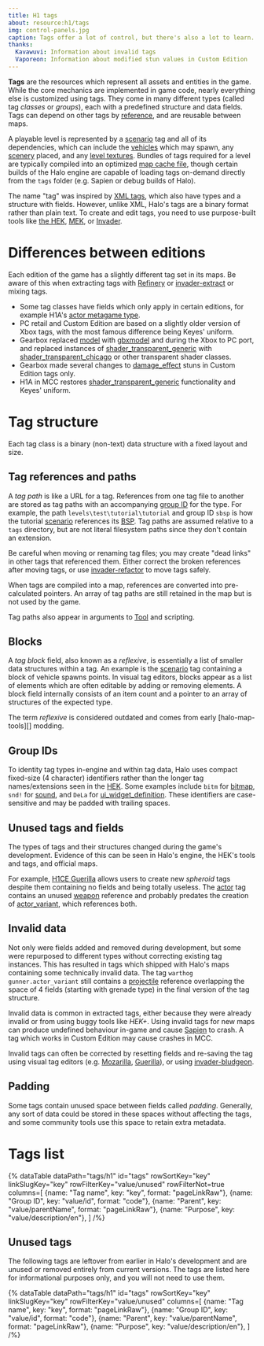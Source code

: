 ```yaml
---
title: H1 tags
about: resource:h1/tags
img: control-panels.jpg
caption: Tags offer a lot of control, but there's also a lot to learn. Try to focus on one area at a time if you're new.
thanks:
  Kavawuvi: Information about invalid tags
  Vaporeon: Information about modified stun values in Custom Edition
---
```

**Tags** are the resources which represent all assets and entities in the game. While the core mechanics are implemented in game code, nearly everything else is customized using tags. They come in many different types (called tag _classes_ or _groups_), each with a predefined structure and data fields. Tags can depend on other tags by [reference](#tag-references-and-paths), and are reusable between maps.

A playable level is represented by a [scenario](~) tag and all of its dependencies, which can include the [vehicles](~vehicle) which may spawn, any [scenery](~) placed, and any [level textures](~bitmap). Bundles of tags required for a level are typically compiled into an optimized [map cache file](~map), though certain builds of the Halo engine are capable of loading tags on-demand directly from the `tags` folder (e.g. Sapien or debug builds of Halo).

The name "tag" was inspired by [XML tags][about-xml], which also have types and a structure with fields. However, unlike XML, Halo's tags are a binary format rather than plain text. To create and edit tags, you need to use purpose-built tools like [the HEK](~hek), [MEK](~), or [Invader](~).

# Differences between editions
Each edition of the game has a slightly different tag set in its maps. Be aware of this when extracting tags with [Refinery](~) or [invader-extract](~) or mixing tags.

* Some tag classes have fields which only apply in certain editions, for example H1A's [actor metagame type](~actor_variant#tag-field-metagame-type).
* PC retail and Custom Edition are based on a slightly older version of Xbox tags, with the most famous difference being Keyes' uniform.
* Gearbox replaced [model](~) with [gbxmodel](~) and during the Xbox to PC port, and replaced instances of [shader_transparent_generic](~) with [shader_transparent_chicago](~) or other transparent shader classes.
* Gearbox made several changes to [damage_effect](~) stuns in Custom Edition tags only.
* H1A in MCC restores [shader_transparent_generic](~) functionality and Keyes' uniform.

# Tag structure
Each tag class is a binary (non-text) data structure with a fixed layout and size.

## Tag references and paths
A _tag path_ is like a URL for a tag. References from one tag file to another are stored as tag paths with an accompanying [group ID](#group-ids) for the type. For example, the path `levels\test\tutorial\tutorial` and group ID `sbsp` is how the tutorial [scenario](~) references its [BSP](~scenario_structure_bsp). Tag paths are assumed relative to a `tags` directory, but are not literal filesystem paths since they don't contain an extension.

Be careful when moving or renaming tag files; you may create "dead links" in other tags that referenced them. Either correct the broken references after moving tags, or use [invader-refactor](~invader) to move tags safely.

When tags are compiled into a map, references are converted into pre-calculated pointers. An array of tag paths are still retained in the map but is not used by the game.

Tag paths also appear in arguments to [Tool](~) and scripting.

## Blocks
A _tag block_ field, also known as a _reflexive_, is essentially a list of smaller data structures within a tag. An example is the [scenario](~) tag containing a block of vehicle spawns points. In visual tag editors, blocks appear as a list of elements which are often editable by adding or removing elements. A block field internally consists of an item count and a pointer to an array of structures of the expected type.

The term _reflexive_ is considered outdated and comes from early [halo-map-tools][] modding.

## Group IDs
To identity tag types in-engine and within tag data, Halo uses compact fixed-size (4 character) identifiers rather than the longer tag names/extensions seen in the [HEK](~). Some examples include `bitm` for [bitmap](~bitmap), `snd!` for [sound](~), and `DeLa` for [ui_widget_definition](~). These identifiers are case-sensitive and may be padded with trailing spaces.

## Unused tags and fields
The types of tags and their structures changed during the game's development. Evidence of this can be seen in Halo's engine, the HEK's tools and tags, and official maps.

For example, [H1CE Guerilla](~hek/guerilla) allows users to create new _spheroid_ tags despite them containing no fields and being totally useless. The [actor](~) tag contains an unused [weapon](~) reference and probably predates the creation of [actor_variant](~), which references both.

## Invalid data
Not only were fields added and removed during development, but some were repurposed to different types without correcting existing tag instances. This has resulted in tags which shipped with Halo's maps containing some technically invalid data. The tag `warthog gunner.actor_variant` still contains a [projectile](~) reference overlapping the space of 4 fields (starting with grenade type) in the final version of the tag structure.

Invalid data is common in extracted tags, either because they were already invalid or from using buggy tools like _HEK+_. Using invalid tags for new maps can produce undefined behaviour in-game and cause [Sapien](~) to crash. A tag which works in Custom Edition may cause crashes in MCC.

Invalid tags can often be corrected by resetting fields and re-saving the tag using visual tag editors (e.g. [Mozarilla](~mek), [Guerilla](~)), or using [invader-bludgeon](~invader).

## Padding
Some tags contain unused space between fields called _padding_. Generally, any sort of data could be stored in these spaces without affecting the tags, and some community tools use this space to retain extra metadata.

# Tags list

{% dataTable
  dataPath="tags/h1"
  id="tags"
  rowSortKey="key"
  linkSlugKey="key"
  rowFilterKey="value/unused"
  rowFilterNot=true
  columns=[
    {name: "Tag name", key: "key", format: "pageLinkRaw"},
    {name: "Group ID", key: "value/id", format: "code"},
    {name: "Parent", key: "value/parentName", format: "pageLinkRaw"},
    {name: "Purpose", key: "value/description/en"},
  ]
/%}

## Unused tags
The following tags are leftover from earlier in Halo's development and are unused or removed entirely from current versions. The tags are listed here for informational purposes only, and you will not need to use them.

{% dataTable
  dataPath="tags/h1"
  id="tags"
  rowSortKey="key"
  linkSlugKey="key"
  rowFilterKey="value/unused"
  columns=[
    {name: "Tag name", key: "key", format: "pageLinkRaw"},
    {name: "Group ID", key: "value/id", format: "code"},
    {name: "Parent", key: "value/parentName", format: "pageLinkRaw"},
    {name: "Purpose", key: "value/description/en"},
  ]
/%}

[about-xml]: https://en.wikipedia.org/wiki/XML#Key_terminology